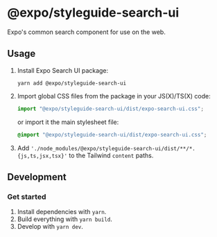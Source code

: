 # @expo/styleguide-search-ui

Expo's common search component for use on the web.

## Usage

1. Install Expo Search UI package:
   ```shell
   yarn add @expo/styleguide-search-ui
   ```
2. Import global CSS files from the package in your JS(X)/TS(X) code:
   ```jsx
   import "@expo/styleguide-search-ui/dist/expo-search-ui.css";
   ```
   or import it the main stylesheet file:
   ```css
   @import "@expo/styleguide-search-ui/dist/expo-search-ui.css";
   ```
3. Add `'./node_modules/@expo/styleguide-search-ui/dist/**/*.{js,ts,jsx,tsx}'` to the Tailwind `content` paths.

## Development

### Get started

1. Install dependencies with `yarn`.
2. Build everything with `yarn build`.
3. Develop with `yarn dev`.
